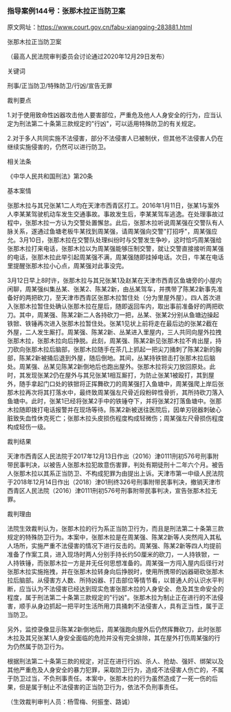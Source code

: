 ### 指导案例144号：张那木拉正当防卫案
原文网址：https://www.court.gov.cn/fabu-xiangqing-283881.html

张那木拉正当防卫案

（最高人民法院审判委员会讨论通过2020年12月29日发布）

关键词

刑事/正当防卫/特殊防卫/行凶/宣告无罪

裁判要点

1.对于使用致命性凶器攻击他人要害部位，严重危及他人人身安全的行为，应当认定为刑法第二十条第三款规定的"行凶"，可以适用特殊防卫的有关规定。

2.对于多人共同实施不法侵害，部分不法侵害人已被制伏，但其他不法侵害人仍在继续实施侵害的，仍然可以进行防卫。

相关法条

《中华人民共和国刑法》第20条

基本案情

张那木拉与其兄张某1二人均在天津市西青区打工。2016年1月11日，张某1与案外人李某某驾驶机动车发生交通事故。事故发生后，李某某驾车逃逸。在处理事故过程中，张那木拉一方认为交警处置懈怠。此后，张那木拉听说周某强在交警队有人脉关系，遂通过鱼塘老板牛某找到周某强，请周某强向交警"打招呼"，周某强应允。3月10日，张那木拉在交警队处理纠纷时与交警发生争吵，这时恰巧周某强给张那木拉打来电话，张那木拉以为周某强能够压制交警，就让交警直接接听周某强的电话，张那木拉此举引起周某强不满，周某强随即挂掉电话。次日，牛某在电话里提醒张那木拉小心点，周某强对此事没完。

3月12日早上8时许，张那木拉与其兄张某1及赵某在天津市西青区鱼塘旁的小屋内闲聊，周某强纠集丛某、张某2、陈某2新，由丛某驾车，并携带了陈某2新事先准备好的两把砍刀，至天津市西青区张那木拉暂住处（分为里屋外屋）。四人首次进入张那木拉暂住处确认张那木拉在屋后，随即返回车内，取出事前准备好的两把砍刀。其中，周某强、陈某2新二人各持砍刀一把，丛某、张某2分别从鱼塘边操起铁锨、铁锤再次进入张那木拉暂住处。张某1见状上前将走在最后边的张某2截在外屋，二人发生厮打。周某强、陈某2新、丛某进入里屋内，三人共同向屋外拉拽张那木拉，张那木拉向后挣脱。此刻，周某强、陈某2新见张那木拉不肯出屋，持刀砍向张那木拉后脑部，张那木拉随手在茶几上抓起一把尖刀捅刺了陈某2新的胸部，陈某2新被捅后退到外屋，随后倒地。其间，丛某持铁锨击打张那木拉后脑处。周某强、丛某见陈某2新倒地后也跑出屋外。张那木拉将尖刀放回原处。此时，其发现张某2仍在屋外与其兄张某1相互厮打，为防止张某1被殴打，其到屋外，随手拿起门口处的铁锨将正挥舞砍刀的周某强打入鱼塘中，周某强爬上岸后张那木拉再次将其打落水中，最终致周某强左尺骨近段粉碎性骨折，其所持砍刀落入鱼塘中。此时，张某1已经将张某2手中的铁锤夺下，并将张某2打落鱼塘中。张那木拉随即拨打电话报警并在现场等待。陈某2新被送往医院后，因单刃锐器刺破心脏致失血性休克死亡；张那木拉头皮损伤程度构成轻微伤；周某强左尺骨损伤程度构成轻伤一级。

裁判结果

天津市西青区人民法院于2017年12月13日作出（2016）津0111刑初576号刑事附带民事判决，以被告人张那木拉犯故意伤害罪，判处有期徒刑十二年六个月。被告人张那木拉以其系正当防卫、不构成犯罪为由提出上诉。天津市第一中级人民法院于2018年12月14日作出（2018）津01刑终326号刑事附带民事判决，撤销天津市西青区人民法院（2016）津0111刑初576号刑事附带民事判决，宣告张那木拉无罪。

裁判理由

法院生效裁判认为，张那木拉的行为系正当防卫行为，而且是刑法第二十条第三款规定的特殊防卫行为。本案中，张那木拉是在周某强、陈某2新等人突然闯入其私人场所，实施严重不法侵害的情况下进行反击的。周某强、陈某2新等四人均提前准备了作案工具，进入现场时两人分别手持长约50厘米的砍刀，一人持铁锨，一人持铁锤，而张那木拉一方是并无任何思想准备的。周某强一方闯入屋内后径行对张那木拉实施拖拽，并在张那木拉转身向后挣脱时，使用所携带的凶器砸砍张那木拉后脑部。从侵害方人数、所持凶器、打击部位等情节看，以普通人的认识水平判断，应当认为不法侵害已经达到现实危害张那木拉的人身安全、危及其生命安全的程度，属于刑法第二十条第三款规定的"行凶"。张那木拉为制止正在进行的不法侵害，顺手从身边抓起一把平时生活所用刀具捅刺不法侵害人，具有正当性，属于正当防卫。

另外，监控录像显示陈某2新倒地后，周某强跑向屋外后仍然挥舞砍刀，此时张那木拉及其兄张某1人身安全面临的危险并没有完全排除，其在屋外打伤周某强的行为仍然属于防卫行为。

根据刑法第二十条第三款的规定，对正在进行行凶、杀人、抢劫、强奸、绑架以及其他严重危及人身安全的暴力犯罪，采取防卫行为，造成不法侵害人伤亡的，不属于防卫过当，不负刑事责任。本案中，张那木拉的行为虽然造成了一死一伤的后果，但是属于制止不法侵害的正当防卫行为，依法不负刑事责任。

（生效裁判审判人员：杨雪梅、何振奎、路诚）
